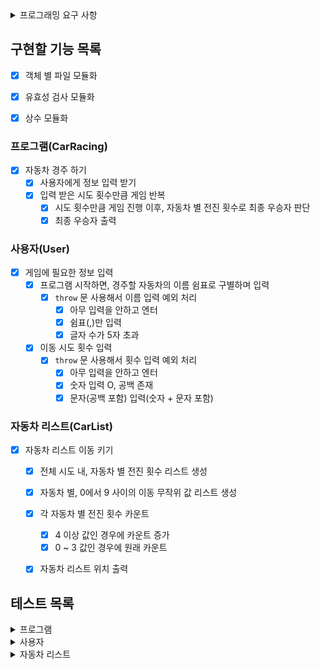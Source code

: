 <details>
  <summary> 프로그래밍 요구 사항 </summary>
  <div markdown="1"> 

  - Node.js 버전 18.17.1 이상 설치
  - ESLint, Prettier 설정
    - Airbnb 자바스크립트 스타일 가이드 컨벤션 지키기
  - `package.json`을 변경 X
    - 깃허브에는 ESLint 설정 반영 X
  - `@woowacourse/mission-utils` 를 import 하여 API 사용
    - `Random.pickNumberInRange()` 를 이용하여 랜덤 숫자 생성
    - `Console.readLineAsync`, `Console.print` 를 활용하여 입/출력
  - 프로그램 종료 시 `process.exit()`를 호출 X
  - 파일, 패키지 이름을 수정하거나 이동 X
  - 요구 사항에 명시된 출력값 형식을 지키기
  - indent(인덴트, 들여쓰기) depth는 2까지만 허용
  - Jest를 이용하여 아래의 기능 목록을 테스트 코드 작성해서 정상 동작 확인 
    - `npm test` 입력하여 ApplicationTest.js 테스트
  - 기능 목록 단위로 Git 커밋

  </div>
</details>


## 구현할 기능 목록

- [x] 객체 별 파일 모듈화
- [x] 유효성 검사 모듈화
- [x] 상수 모듈화


### 프로그램(CarRacing)
- [x] 자동차 경주 하기
  - [x] 사용자에게 정보 입력 받기 
  - [x] 입력 받은 시도 횟수만큼 게임 반복
    - [x] 시도 횟수만큼 게임 진행 이후, 자동차 별 전진 횟수로 최종 우승자 판단
    - [x] 최종 우승자 출력

### 사용자(User)
- [x] 게임에 필요한 정보 입력
  - [x] 프로그램 시작하면, 경주할 자동차의 이름 쉼표로 구별하며 입력
    - [x] `throw` 문 사용해서 이름 입력 예외 처리
      - [x] 아무 입력을 안하고 엔터
      - [x] 쉼표(,)만 입력
      - [x] 글자 수가 5자 초과
  - [x] 이동 시도 횟수 입력
    - [x] `throw` 문 사용해서 횟수 입력 예외 처리
      - [x] 아무 입력을 안하고 엔터
      - [x] 숫자 입력 O, 공백 존재
      - [x] 문자(공백 포함) 입력(숫자 + 문자 포함)

### 자동차 리스트(CarList)
- [x] 자동차 리스트 이동 키기
  - [x] 전체 시도 내, 자동차 별 전진 횟수 리스트 생성
  - [x] 자동차 별, 0에서 9 사이의 이동 무작위 값 리스트 생성
  - [x] 각 자동차 별 전진 횟수 카운트
    - [x] 4 이상 값인 경우에 카운트 증가
    - [x] 0 ~ 3 값인 경우에 원래 카운트
  - [x] 자동차 리스트 위치 출력
  

## 테스트 목록

<details>
  <summary> 프로그램 </summary>
  <div markdown="1"> 

  - [ ] 자동차 경주 하기
  - [ ] 사용자에게 정보 입력 받기 
  - [ ] 입력 받은 시도 횟수만큼 게임 반복
    - [ ] 시도 횟수만큼 게임 진행 이후, 자동차 별 전진 횟수로 최종 우승자 판단
    - [ ] 최종 우승자 출력

  </div>
</details>

<details>
  <summary> 사용자 </summary>
  <div markdown="1">

  - [ ] 게임에 필요한 정보 입력
  - [ ] 프로그램 시작하면, 경주할 자동차의 이름 쉼표로 구별하며 입력
    - [ ] `throw` 문 사용해서 이름 입력 예외 처리
      - [ ] 아무 입력을 안하고 엔터
      - [ ] 쉼표(,)만 입력
      - [ ] 글자 수가 5자 초과
  - [ ] 이동 시도 횟수 입력
    - [ ] `throw` 문 사용해서 횟수 입력 예외 처리
      - [ ] 아무 입력을 안하고 엔터
      - [ ] 숫자 입력 O, 공백 존재
      - [ ] 문자(공백 포함) 입력(숫자 + 문자 포함)

  </div>
</details>

<details>
  <summary> 자동차 리스트 </summary>
  <div markdown="1"> 

  - [ ] 자동차 리스트 이동 키기
  - [ ] 전체 시도 내, 자동차 별 전진 횟수 리스트 생성
  - [ ] 자동차 별, 0에서 9 사이의 이동 무작위 값 리스트 생성
  - [ ] 각 자동차 별 전진 횟수 카운트
    - [ ] 4 이상 값인 경우에 카운트 증가
    - [ ] 0 ~ 3 값인 경우에 원래 카운트
  - [ ] 자동차 리스트 위치 출력

  </div>
</details>







